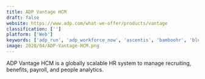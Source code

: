 ```yaml
---
title: ADP Vantage HCM
draft: false 
website: https://www.adp.com/what-we-offer/products/vantage
classification: ['']
platform: ['Web']
keywords: ['adp_run', 'adp_workforce_now', 'ascentis', 'bamboohr', 'blue_marble_global_payroll', 'gusto', 'kronos_workforce_ready', 'namely', 'oracle_hcm_cloud', 'paychex_flex', 'paycom', 'paycor', 'peoplesoft', 'quickbooks_online', 'successfactors_talent_solutions', 'sutihr', 'ultipro', 'unit4_business_world', 'webhr', 'zenefits']
image: 2020/04/ADP-Vantage-HCM.png
---
```

ADP Vantage HCM is a globally scalable HR system to manage recruiting, benefits, payroll, and people analytics.